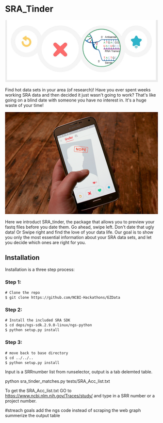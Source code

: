 # SRA_Tinder
![logo](/docs/logo.png)

Find hot data sets in your area (of research)!
Have you ever spent weeks working SRA data and then decided it just wasn't going to work? That's like going on a blind date with someone you have no interest in. It's a huge waste of your time!

![Nope](/docs/nope.jpg)

Here we introduct SRA_tinder, the package that allows you to preview your fastq files before you date them. Go ahead, swipe left. Don't date that ugly data! Or Swipe right and find the love of your data life.
Our goal is to show you only the most essential information about your SRA data sets, and let you decide which ones are right for you.


## Installation
Installation is a three step process:
### Step 1:
```
# Clone the repo
$ git clone https://github.com/NCBI-Hackathons/EZData
```
### Step 2:
```
# Install the included SRA SDK
$ cd deps/ngs-sdk.2.9.0-linux/ngs-python
$ python setup.py install
```
### Step 3:
```
# move back to base directory
$ cd ../../..
$ python setup.py install
```


Input is a SRRnumber list from runselector, output is a tab delemted table.

python sra_tinder_matches.py tests/SRA_Acc_list.txt

To get the SRA_Acc_list.txt
GO to https://www.ncbi.nlm.nih.gov/Traces/study/ and type in a SRR number or a project number. 

#streach goals
add the ngs code instead of scraping the web
graph summerize the output table



